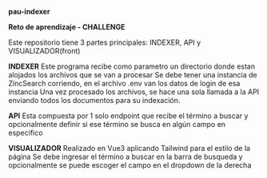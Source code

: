 **pau-indexer**

**Reto de aprendizaje - CHALLENGE**

Este repositorio tiene 3 partes principales: INDEXER, API y VISUALIZADOR(front)

**INDEXER**
Este programa recibe como parametro un directorio donde estan alojados los archivos que se van a procesar
Se debe tener una instancia de ZincSearch corriendo, en el archivo .env van los datos de login de esa instancia
Una vez procesado los archivos, se hace una sola llamada a la API enviando todos los documentos para su indexación.

**API**
Esta compuesta por 1 solo endpoint que recibe el término a buscar y opcionalmente definir si ese término se busca en algún campo en 
especifico

**VISUALIZADOR**
Realizado en Vue3 aplicando Tailwind para el estilo de la página
Se debe ingresar el término a buscar en la barra de busqueda y opcionalmente se puede escoger el campo en el dropdown de la derecha